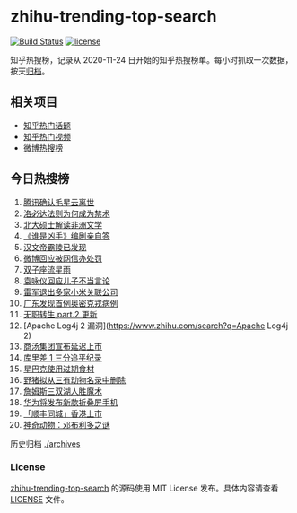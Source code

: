 # zhihu-trending-top-search

[![Build Status](https://github.com/justjavac/zhihu-trending-top-search/workflows/ci/badge.svg?branch=main)](https://github.com/justjavac/zhihu-trending-top-search/actions)
[![license](https://img.shields.io/github/license/justjavac/zhihu-trending-top-search)](https://github.com/justjavac/zhihu-trending-top-search/blob/main/LICENSE)

知乎热搜榜，记录从 2020-11-24 日开始的知乎热搜榜单。每小时抓取一次数据，按天[归档](./archives)。

## 相关项目

- [知乎热门话题](https://github.com/justjavac/zhihu-trending-hot-questions)
- [知乎热门视频](https://github.com/justjavac/zhihu-trending-hot-video)
- [微博热搜榜](https://github.com/justjavac/weibo-trending-hot-search)

## 今日热搜榜

<!-- BEGIN -->
<!-- 最后更新时间 Wed Dec 15 2021 08:32:37 GMT+0800 (China Standard Time) -->

1. [腾讯确认毛星云离世](https://www.zhihu.com/search?q=毛星云)
1. [洛必达法则为何成为禁术](https://www.zhihu.com/search?q=洛必达法则)
1. [北大硕士解读非洲文学](https://www.zhihu.com/search?q=非洲文学)
1. [《谁是凶手》编剧亲自答](https://www.zhihu.com/search?q=谁是凶手)
1. [汉文帝霸陵已发现](https://www.zhihu.com/search?q=汉文帝霸陵)
1. [微博回应被网信办处罚](https://www.zhihu.com/search?q=微博)
1. [双子座流星雨](https://www.zhihu.com/search?q=流星雨)
1. [袁咏仪回应儿子不当言论](https://www.zhihu.com/search?q=袁咏仪)
1. [雷军退出多家小米关联公司](https://www.zhihu.com/search?q=雷军)
1. [广东发现首例奥密克戎病例](https://www.zhihu.com/search?q=广东疫情)
1. [无职转生 part.2 更新](https://www.zhihu.com/search?q=无职转生)
1. [Apache Log4j 2 漏洞](https://www.zhihu.com/search?q=Apache Log4j 2)
1. [商汤集团宣布延迟上市](https://www.zhihu.com/search?q=商汤集团)
1. [库里差 1 三分追平纪录](https://www.zhihu.com/search?q=库里)
1. [星巴克使用过期食材](https://www.zhihu.com/search?q=星巴克)
1. [野猪拟从三有动物名录中删除](https://www.zhihu.com/search?q=野猪)
1. [詹姆斯三双湖人胜魔术](https://www.zhihu.com/search?q=湖人)
1. [华为将发布新款折叠屏手机](https://www.zhihu.com/search?q=华为折叠屏)
1. [「顺丰同城」香港上市](https://www.zhihu.com/search?q=顺丰同城)
1. [神奇动物：邓布利多之谜](https://www.zhihu.com/search?q=神奇动物在哪里)

<!-- END -->

历史归档 [./archives](./archives)

### License

[zhihu-trending-top-search](https://github.com/justjavac/zhihu-trending-top-search)
的源码使用 MIT License 发布。具体内容请查看 [LICENSE](./LICENSE) 文件。
